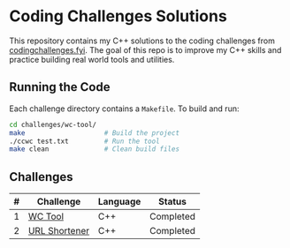 # Coding Challenges Solutions

This repository contains my C++ solutions to the coding challenges from [codingchallenges.fyi](https://codingchallenges.fyi). The goal of this repo is to improve my C++ skills and practice building real world tools and utilities.

## Running the Code

Each challenge directory contains a `Makefile`. To build and run:

```bash
cd challenges/wc-tool/
make                    # Build the project
./ccwc test.txt         # Run the tool
make clean              # Clean build files
```

## Challenges

| #   | Challenge                                  | Language | Status      |
| --- | ------------------------------------------ | -------- | ----------- |
| 1   | [WC Tool](challenges/wc-tool/)             | C++      | Completed   |
| 2   | [URL Shortener](challenges/url-shortener/) | C++      | Completed   |

